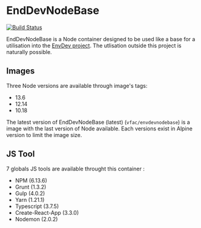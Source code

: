 # EndDevNodeBase

[![Build Status](https://travis-ci.org/vfalies/EnvDevNodeBase.svg?branch=master)](https://travis-ci.org/vfalies/EnvDevNodeBase)

EndDevNodeBase is a Node container designed to be used like a base for a utilisation into the [EnvDev project](https://vfac.fr/projects/envdev).
The utlisation outside this project is naturally possible.

## Images

Three Node versions are available through image's tags:

- 13.6
- 12.14
- 10.18

The latest version of EndDevNodeBase (latest) (`vfac/envdevnodebase`) is a image with the last version of Node available.
Each versions exist in Alpine version to limit the image size.

## JS Tool

7 globals JS tools are available throught this container :

- NPM (6.13.6)
- Grunt (1.3.2)
- Gulp (4.0.2)
- Yarn (1.21.1)
- Typescript (3.7.5)
- Create-React-App (3.3.0)
- Nodemon (2.0.2)
